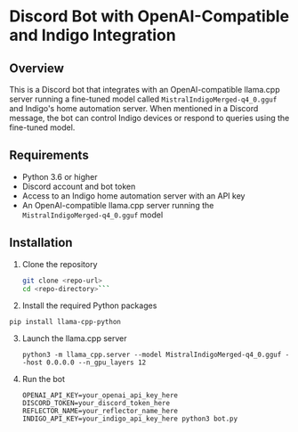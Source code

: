 # Discord Bot with OpenAI-Compatible and Indigo Integration

## Overview

This is a Discord bot that integrates with an OpenAI-compatible llama.cpp server running a fine-tuned model called `MistralIndigoMerged-q4_0.gguf` and Indigo's home automation server. When mentioned in a Discord message, the bot can control Indigo devices or respond to queries using the fine-tuned model.

## Requirements

- Python 3.6 or higher
- Discord account and bot token
- Access to an Indigo home automation server with an API key
- An OpenAI-compatible llama.cpp server running the `MistralIndigoMerged-q4_0.gguf` model

## Installation

1. Clone the repository
   ```bash
   git clone <repo-url>
   cd <repo-directory>```

2. Install the required Python packages
  ```
  pip install llama-cpp-python
  ```

3. Launch the llama.cpp server
   ```
   python3 -m llama_cpp.server --model MistralIndigoMerged-q4_0.gguf --host 0.0.0.0 --n_gpu_layers 12
   ```

4. Run the bot
   ```
   OPENAI_API_KEY=your_openai_api_key_here DISCORD_TOKEN=your_discord_token_here REFLECTOR_NAME=your_reflector_name_here INDIGO_API_KEY=your_indigo_api_key_here python3 bot.py
   ```
